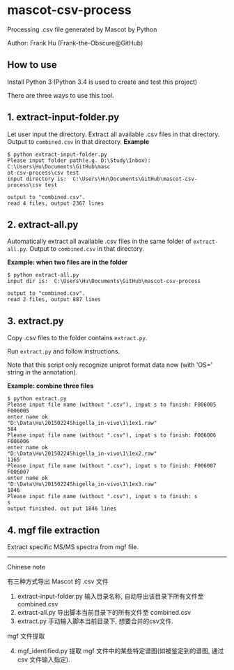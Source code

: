 # mascot-csv-process

Processing .csv file generated by Mascot by Python

Author: Frank Hu (Frank-the-Obscure@GitHub)

## How to use

Install Python 3 (Python 3.4 is used to create and test this project)

There are three ways to use this tool.

## 1. extract-input-folder.py
Let user input the directory. Extract all available .csv files in that directory. Output to `combined.csv` in that directory.
**Example**
```
$ python extract-input-folder.py
Please input folder path(e.g. D:\Study\Inbox): C:\Users\Hu\Documents\GitHub\masc
ot-csv-process\csv test
input directory is:  C:\Users\Hu\Documents\GitHub\mascot-csv-process\csv test

output to "combined.csv".
read 4 files, output 2367 lines
```

## 2. extract-all.py
Automatically extract all available .csv files in the same folder of `extract-all.py`. Output to `combined.csv` in that directory.

**Example: when two files are in the folder**
```
$ python extract-all.py
input dir is:  C:\Users\Hu\Documents\GitHub\mascot-csv-process

output to "combined.csv".
read 2 files, output 887 lines
```

## 3. extract.py
Copy .csv files to the folder contains `extract.py`.

Run `extract.py` and follow instructions.

Note that this script only recognize uniprot format data now (with 'OS=' string in the annotation).

**Example: combine three files**

```
$ python extract.py
Please input file name (without ".csv"), input s to finish: F006005
F006005
enter name ok
"D:\Data\Hu\20150224Shigella_in-vivo\1\1ex1.raw"
584
Please input file name (without ".csv"), input s to finish: F006006
F006006
enter name ok
"D:\Data\Hu\20150224Shigella_in-vivo\1\1ex2.raw"
1165
Please input file name (without ".csv"), input s to finish: F006007
F006007
enter name ok
"D:\Data\Hu\20150224Shigella_in-vivo\1\1ex3.raw"
1846
Please input file name (without ".csv"), input s to finish: s
s
output finished. out put 1846 lines

```

## 4. mgf file extraction
Extract specific MS/MS spectra from mgf file.

---

Chinese note

有三种方式导出 Mascot 的 .csv 文件

1. extract-input-folder.py 输入目录名称, 自动导出该目录下所有文件至 combined.csv
2. extract-all.py 导出脚本当前目录下的所有文件至 combined.csv
3. extract.py 手动输入脚本当前目录下, 想要合并的csv文件.

mgf 文件提取

4. mgf_identified.py 提取 mgf 文件中的某些特定谱图(如被鉴定到的谱图, 通过 csv 文件输入指定).